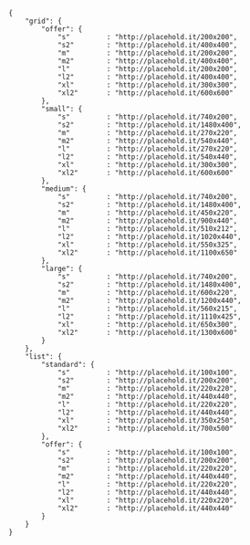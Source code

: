 	{
	    "grid": {
	        "offer": {
	            "s"         : "http://placehold.it/200x200",
	            "s2"        : "http://placehold.it/400x400",
	            "m"         : "http://placehold.it/200x200",
	            "m2"        : "http://placehold.it/400x400",
	            "l"         : "http://placehold.it/200x200",
	            "l2"        : "http://placehold.it/400x400",
	            "xl"        : "http://placehold.it/300x300",
	            "xl2"       : "http://placehold.it/600x600"
	        },
	        "small": {
	            "s"         : "http://placehold.it/740x200",
	            "s2"        : "http://placehold.it/1480x400",
	            "m"         : "http://placehold.it/270x220",
	            "m2"        : "http://placehold.it/540x440",
	            "l"         : "http://placehold.it/270x220",
	            "l2"        : "http://placehold.it/540x440",
	            "xl"        : "http://placehold.it/300x300",
	            "xl2"       : "http://placehold.it/600x600"
	        },
	        "medium": {
	            "s"         : "http://placehold.it/740x200",
	            "s2"        : "http://placehold.it/1480x400",
	            "m"         : "http://placehold.it/450x220",
	            "m2"        : "http://placehold.it/900x440",
	            "l"         : "http://placehold.it/510x212",
	            "l2"        : "http://placehold.it/1020x440",
	            "xl"        : "http://placehold.it/550x325",
	            "xl2"       : "http://placehold.it/1100x650"
	        },
	        "large": {
	            "s"         : "http://placehold.it/740x200",
	            "s2"        : "http://placehold.it/1480x400",
	            "m"         : "http://placehold.it/600x220",
	            "m2"        : "http://placehold.it/1200x440",
	            "l"         : "http://placehold.it/560x215",
	            "l2"        : "http://placehold.it/1110x425",
	            "xl"        : "http://placehold.it/650x300",
	            "xl2"       : "http://placehold.it/1300x600"
	        }
	    },
	    "list": {
	        "standard": {
	            "s"         : "http://placehold.it/100x100",
	            "s2"        : "http://placehold.it/200x200",
	            "m"         : "http://placehold.it/220x220",
	            "m2"        : "http://placehold.it/440x440",
	            "l"         : "http://placehold.it/220x220",
	            "l2"        : "http://placehold.it/440x440",
	            "xl"        : "http://placehold.it/350x250",
	            "xl2"       : "http://placehold.it/700x500"
	        },
	        "offer": {
	            "s"         : "http://placehold.it/100x100",
	            "s2"        : "http://placehold.it/200x200",
	            "m"         : "http://placehold.it/220x220",
	            "m2"        : "http://placehold.it/440x440",
	            "l"         : "http://placehold.it/220x220",
	            "l2"        : "http://placehold.it/440x440",
	            "xl"        : "http://placehold.it/220x220",
	            "xl2"       : "http://placehold.it/440x440"
	        }
	    }
	}
